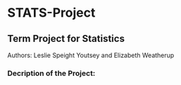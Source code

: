 # STATS-Project
## Term Project for Statistics
Authors: Leslie Speight Youtsey and Elizabeth Weatherup

### Decription of the Project: 
